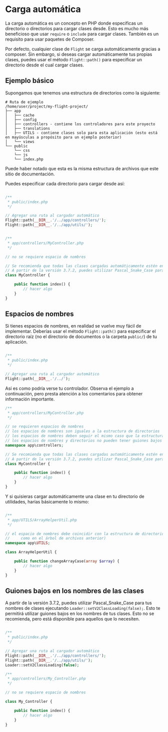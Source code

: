 # Carga automática

La carga automática es un concepto en PHP donde especificas un directorio o directorios para cargar clases desde. Esto es mucho más beneficioso que usar `require` o `include` para cargar clases. También es un requisito para usar paquetes de Composer.

Por defecto, cualquier clase de `Flight` se carga automáticamente gracias a composer. Sin embargo, si deseas cargar automáticamente tus propias clases, puedes usar el método `Flight::path()` para especificar un directorio desde el cual cargar clases.

## Ejemplo básico

Supongamos que tenemos una estructura de directorios como la siguiente:

```text
# Ruta de ejemplo
/home/user/project/my-flight-project/
├── app
│   ├── cache
│   ├── config
│   ├── controllers - contiene los controladores para este proyecto
│   ├── translations
│   ├── UTILS - contiene clases solo para esta aplicación (esto está en mayúsculas a propósito para un ejemplo posterior)
│   └── views
└── public
    └── css
	└── js
	└── index.php
```

Puede haber notado que esta es la misma estructura de archivos que este sitio de documentación.

Puedes especificar cada directorio para cargar desde así:

```php

/**
 * public/index.php
 */

// Agregar una ruta al cargador automático
Flight::path(__DIR__.'/../app/controllers/');
Flight::path(__DIR__.'/../app/utils/');


/**
 * app/controllers/MyController.php
 */

// no se requiere espacio de nombres

// Se recomienda que todas las clases cargadas automáticamente estén en Pascal Case (cada palabra en mayúscula, sin espacios)
// A partir de la versión 3.7.2, puedes utilizar Pascal_Snake_Case para los nombres de tus clases ejecutando Loader::setV2ClassLoading(false);
class MyController {

	public function index() {
		// hacer algo
	}
}
```

## Espacios de nombres

Si tienes espacios de nombres, en realidad se vuelve muy fácil de implementar. Deberías usar el método `Flight::path()` para especificar el directorio raíz (no el directorio de documentos o la carpeta `public/`) de tu aplicación.

```php

/**
 * public/index.php
 */

// Agregar una ruta al cargador automático
Flight::path(__DIR__.'/../');
```

Así es como podría verse tu controlador. Observa el ejemplo a continuación, pero presta atención a los comentarios para obtener información importante.

```php
/**
 * app/controllers/MyController.php
 */

// se requieren espacios de nombres
// los espacios de nombres son iguales a la estructura de directorios
// los espacios de nombres deben seguir el mismo caso que la estructura de directorios
// los espacios de nombres y directorios no pueden tener guiones bajos (a menos que se establezca Loader::setV2ClassLoading(false))
namespace app\controllers;

// Se recomienda que todas las clases cargadas automáticamente estén en Pascal Case (cada palabra en mayúscula, sin espacios)
// A partir de la versión 3.7.2, puedes utilizar Pascal_Snake_Case para los nombres de tus clases ejecutando Loader::setV2ClassLoading(false);
class MyController {

	public function index() {
		// hacer algo
	}
}
```

Y si quisieras cargar automáticamente una clase en tu directorio de utilidades, harías básicamente lo mismo:

```php

/**
 * app/UTILS/ArrayHelperUtil.php
 */

// el espacio de nombres debe coincidir con la estructura de directorios y el caso (nota que el directorio UTILS está en mayúsculas
//     como en el árbol de archivos anterior)
namespace app\UTILS;

class ArrayHelperUtil {

	public function changeArrayCase(array $array) {
		// hacer algo
	}
}
```

## Guiones bajos en los nombres de las clases

A partir de la versión 3.7.2, puedes utilizar Pascal_Snake_Case para tus nombres de clases ejecutando `Loader::setV2ClassLoading(false);`.
Esto te permitirá utilizar guiones bajos en los nombres de tus clases.
Esto no se recomienda, pero está disponible para aquellos que lo necesiten.

```php

/**
 * public/index.php
 */

// Agregar una ruta al cargador automático
Flight::path(__DIR__.'/../app/controllers/');
Flight::path(__DIR__.'/../app/utils/');
Loader::setV2ClassLoading(false);

/**
 * app/controllers/My_Controller.php
 */

// no se requiere espacio de nombres

class My_Controller {

	public function index() {
		// hacer algo
	}
}
```